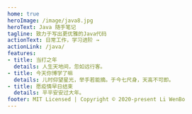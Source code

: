 ```yaml
---
home: true
heroImage: /image/java8.jpg
heroText: Java 随手笔记
tagline: 致力于写出更优雅的Java代码
actionText: 日常工作，学习进阶 →
actionLink: /java/
features:
- title: 当打之年
  details: 人生天地间，忽如远行客。
- title: 今天你博学了嘛
  details: 儿时仰望星光，举手若能摘。于今七尺身，天高不可即。
- title: 愿疫情早日结束
  details: 平平安安过大年。
footer: MIT Licensed | Copyright © 2020-present Li WenBo
---
```

